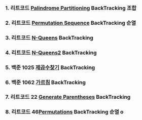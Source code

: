 ### 1. 리트코드 [Palindrome Partitioning](https://leetcode.com/problems/palindrome-partitioning/description/) BackTracking 조합

### 2. 리트코드 [Permutation Sequence](https://leetcode.com/problems/permutation-sequence/description/) BackTracking 순열

### 3. 리트코드 [N-Queens](https://leetcode.com/problems/n-queens/description/) BackTracking

### 4. 리트코드 [N-Queens2](https://leetcode.com/problems/n-queens-ii/description/) BackTracking

### 5. 백준 1025 [제곱수찾기](https://www.acmicpc.net/problem/1025) BackTracking

### 6. 백준 1062 [가르침](https://www.acmicpc.net/problem/1062) BackTracking

### 7. 리트코드 22 [Generate Parentheses](https://leetcode.com/problems/generate-parentheses/description/) BackTracking

### 8. 리트코드 46[Permutations](https://leetcode.com/problems/permutations/description/) BackTracking 순열 o
